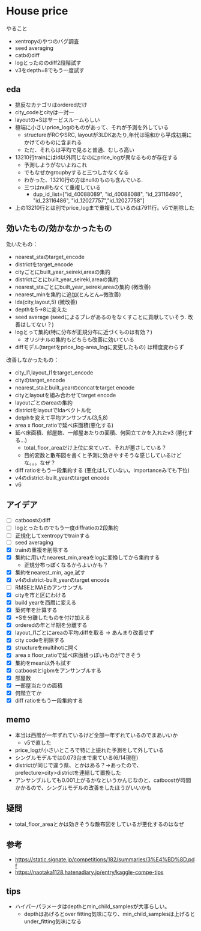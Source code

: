 # House price

やること
* xentropyのやつのバグ調査
* seed averaging
* catbのdiff
* logとったののdiff2段階試す
* v3をdepth=8でもう一度試す

## eda
* 排反なカテゴリはorderedだけ
* city_codeとcityは一対一
* layoutの+Sはサービスルームらしい
* 極端に小さいprice_logのものがあって、それが予測を外している
  * structureがRCやSRC, layoutが3LDKあたり,年代は昭和から平成初期にかけてのものに含まれる
  * ただ、それらは平均で見ると普通、むしろ高い
* 13210行trainにはid以外同じなのにprice_logが異なるものが存在する
  * 予測しようがないよねこれ
  * でもなぜかgroupbyすると三つしかなくなる
  * わかった、13210行の方はnullのものも含んでいる.
  * 三つはnullもなくて重複している
    * dup_id_list=["id_40088089", "id_40088088", "id_23116490", "id_23116486", "id_12027757","id_12027758"]
* 上の13210行とは別でprice_logまで重複しているのは7911行。v5で削除した
  
## 効いたもの/効かなかったもの
効いたもの：
* nearest_staのtarget_encode
* districtをtarget_encode
* cityごとにbuilt_year_seireki,areaの集約
* districtごとにbuilt_year_seireki,areaの集約
* nearest_staごとにbuilt_year_seireki,areaの集約 (微改善)
* nearest_minを集約に追加(とんとん~微改善)
* lda(city,layout,5) (微改善)
* depthを5->8に変えた
* seed average (seedによるブレがあるのをなくすことに貢献していそう. 改善はしてない？)
* logとって集約(特に分布が正規分布に近づくものは有効？)
  * オリジナルの集約もどちらも改善に効いている
* diffモデル(targetをprice_log-area_logに変更したもの) は精度変わらず



改善しなかったもの：
* city_l1,layout_l1をtarget_encode
* cityのtarget_encode
* nearest_staとbuilt_yearのconcatをtarget encode
* cityとlayoutを組み合わせてtarget encode
* layoutごとのareaの集約
* districtをlayoutでldaベクトル化
* detphを変えて平均アンサンブル(3,5,8)
* area x floor_ratioで延べ床面積(悪化する)
* 延べ床面積、部屋数、一部屋あたりの面積、何回立てかを入れたv3 (悪化する...)
  * total_floor_areaだけ上位に来ていて、それが悪さしている？
  * 目的変数と散布図を書くと予測に効きやすそうな感じしているけどな。。。なぜ？
* diff ratioをもう一段集約する (悪化はしていない。importanceみても下位)
* v4のdistrict-built_yearのtarget encode
* v6





## アイデア

* [ ] catboostのdiff
* [ ] logとったものでもう一度diffratioの2段集約
* [ ] 正規化してxentropyでtrainする
* [ ] seed averaging
* [x] trainの重複を削除する
* [x] 集約に用いたnearest_min,areaをlogに変換してから集約する
  * 正規分布っぽくなるからよいかも？
* [x] 集約をnearest_min, age,試す
* [x] v4のdistrict-built_yearのtarget encode
* [ ] RMSEとMAEのアンサンブル
* [x] cityを市と区にわける
* [x] build yearを西暦に変える
* [x] 築何年を計算する
* [x] +Sを分離したものを付け加える
* [x] orderedの年と半期を分離する
* [x] layout_l1ごとにareaの平均.diffを取る -> あんまり改善せず
* [x] city codeを削除する
* [x] structureをmultihotに開く
* [x] area x floor_ratioで延べ床面積っぽいものができそう
* [x] 集約をmean以外も試す
* [x] catboostとlgbmをアンサンブルする
* [x] 部屋数
* [x] 一部屋当たりの面積
* [x] 何階立てか
* [x] diff ratioをもう一段集約する

## memo

* 本当は西暦が一年ずれているけど全部一年ずれているのでまあいいか
  * v5で直した
* price_logが小さいところで特に上振れた予測をして外している
* シングルモデルでは0.073台まで来ている(6/14現在)
* districtが同じで違う県、とかはある？->あったので、prefecture>city>districtを連結して置換した
* アンサンブルしても0.001上がるかなというかんじなのと、catboostが時間かかるので、シングルモデルの改善をしたほうがいいかも

## 疑問

* total_floor_areaとかは効きそうな散布図をしているが悪化するのはなぜ

## 参考

* https://static.signate.jp/competitions/182/summaries/3%E4%BD%8D.pdf
* https://naotaka1128.hatenadiary.jp/entry/kaggle-compe-tips


## tips

* ハイパーパラメータはdepthとmin_child_samplesが大事らしい。
  * depthはあげるとover fitting気味になり、min_child_samplesは上げるとunder_fitting気味になる